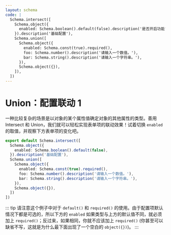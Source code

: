 ```yaml
---
layout: schema
code: |
  Schema.intersect([
    Schema.object({
      enabled: Schema.boolean().default(false).description('是否开启功能'),
    }).description('基础配置'),
    Schema.union([
      Schema.object({
        enabled: Schema.const(true).required(),
        foo: Schema.number().description('请输入一个数值。'),
        bar: Schema.string().description('请输入一个字符串。'),
      }),
      Schema.object({}),
    ]),
  ])
---
```


# Union：配置联动 1

一种比较复杂的场景是以对象的某个属性值确定对象的其他属性的类型。善用 Intersect 和 Union，我们就可以轻松实现表单项的联动效果！试着切换 `enabled` 的取值，并观察下方表单项的变化吧。

```ts
export default Schema.intersect([
  Schema.object({
    enabled: Schema.boolean().default(false),
  }).description('基础配置'),
  Schema.union([
    Schema.object({
      enabled: Schema.const(true).required(),
      foo: Schema.number().description('请输入一个数值。'),
      bar: Schema.string().description('请输入一个字符串。'),
    }),
    Schema.object({}),
  ])
])
```

::: tip
请注意这个例子中对于 `default()` 和 `required()` 的使用。由于配置项默认情况下都是可选的，所以下方的 `enabled` 如果类型与上方的默认值不同，就必须加上 `required()`；反过来，如果相同，你就不应该加上 `required()` (你甚至可以缺省不写，这就是为什么最下面出现了一个空白的 `object({})`)。
:::
